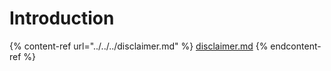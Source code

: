 # Introduction

{% content-ref url="../../../disclaimer.md" %}
[disclaimer.md](../../../disclaimer.md)
{% endcontent-ref %}
